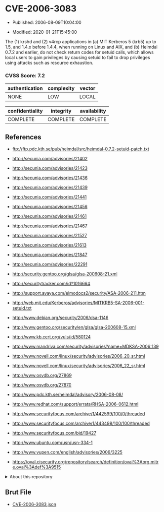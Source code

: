 # CVE-2006-3083

- Published: 2006-08-09T10:04:00

- Modified: 2020-01-21T15:45:00

The (1) krshd and (2) v4rcp applications in (a) MIT Kerberos 5 (krb5) up to 1.5, and 1.4.x before 1.4.4, when running on Linux and AIX, and (b) Heimdal 0.7.2 and earlier, do not check return codes for setuid calls, which allows local users to gain privileges by causing setuid to fail to drop privileges using attacks such as resource exhaustion.

### CVSS Score: **7.2**

| authentication | complexity | vector |
| --- | --- | --- |
| NONE | LOW | LOCAL |

| confidentiality | integrity | availability |
| --- | --- | --- |
| COMPLETE | COMPLETE | COMPLETE |

## References

* ftp://ftp.pdc.kth.se/pub/heimdal/src/heimdal-0.7.2-setuid-patch.txt

* http://secunia.com/advisories/21402

* http://secunia.com/advisories/21423

* http://secunia.com/advisories/21436

* http://secunia.com/advisories/21439

* http://secunia.com/advisories/21441

* http://secunia.com/advisories/21456

* http://secunia.com/advisories/21461

* http://secunia.com/advisories/21467

* http://secunia.com/advisories/21527

* http://secunia.com/advisories/21613

* http://secunia.com/advisories/21847

* http://secunia.com/advisories/22291

* http://security.gentoo.org/glsa/glsa-200608-21.xml

* http://securitytracker.com/id?1016664

* http://support.avaya.com/elmodocs2/security/ASA-2006-211.htm

* http://web.mit.edu/Kerberos/advisories/MITKRB5-SA-2006-001-setuid.txt

* http://www.debian.org/security/2006/dsa-1146

* http://www.gentoo.org/security/en/glsa/glsa-200608-15.xml

* http://www.kb.cert.org/vuls/id/580124

* http://www.mandriva.com/security/advisories?name=MDKSA-2006:139

* http://www.novell.com/linux/security/advisories/2006_20_sr.html

* http://www.novell.com/linux/security/advisories/2006_22_sr.html

* http://www.osvdb.org/27869

* http://www.osvdb.org/27870

* http://www.pdc.kth.se/heimdal/advisory/2006-08-08/

* http://www.redhat.com/support/errata/RHSA-2006-0612.html

* http://www.securityfocus.com/archive/1/442599/100/0/threaded

* http://www.securityfocus.com/archive/1/443498/100/100/threaded

* http://www.securityfocus.com/bid/19427

* http://www.ubuntu.com/usn/usn-334-1

* http://www.vupen.com/english/advisories/2006/3225

* https://oval.cisecurity.org/repository/search/definition/oval%3Aorg.mitre.oval%3Adef%3A9515

<details>
<summary>About this repository</summary> 

  This repository is part of the project [Live Hack CVE](https://github.com/Live-Hack-CVE). Main website can be found [www.live-hack.org](https://www.live-hack.org) 
  
  Made by [Sn0wAlice](https://github.com/Sn0wAlice) for the people that care about security and need to have a feed of the latest CVEs. Hope you enjoy it, don't forget to star the repo and follow me on [Twitter](https://twitter.com/Sn0wAlice) and [Github](https://github.com/Sn0wAlice). And that is my [personnal website](https://www.alice-snow.me/)

  - [Home Page](https://github.com/Live-Hack-CVE)
  - [Framework](https://github.com/Live-Hack-CVE/cve-framework)
  - [CVE database](https://github.com/Live-Hack-CVE/full_database)
  - [Changelog](https://github.com/Live-Hack-CVE/Changelog)
</details>

## Brut File

* [CVE-2006-3083.json](https://raw.githubusercontent.com/Live-Hack-CVE/full_database/main/cves/2006/CVE-2006-3083.json)


